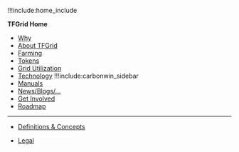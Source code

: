 !!!include:home_include

**TFGrid Home**

- [Why](@why_intro)
- [About TFGrid](@grid_home)
- [Farming](@farming_home)
- [Tokens](@tokens_home)
- [Grid Utilization](@grid_use)
- [Technology](@technology)
!!!include:carbonwin_sidebar
- [Manuals](@manual3_home)
- [News/Blogs/...](@communication)
- [Get Involved](@getinvolved)
- [Roadmap](@roadmap_grid)
------------
- [Definitions & Concepts](@definitions_concepts)
- [Legal](!@legal:legal_home)



  <!-- - [Web 4.0](@web4)
  - [Why we do what we do](@why_intro)
  - [Why a new P2P cloud](@why_grid_link) -->